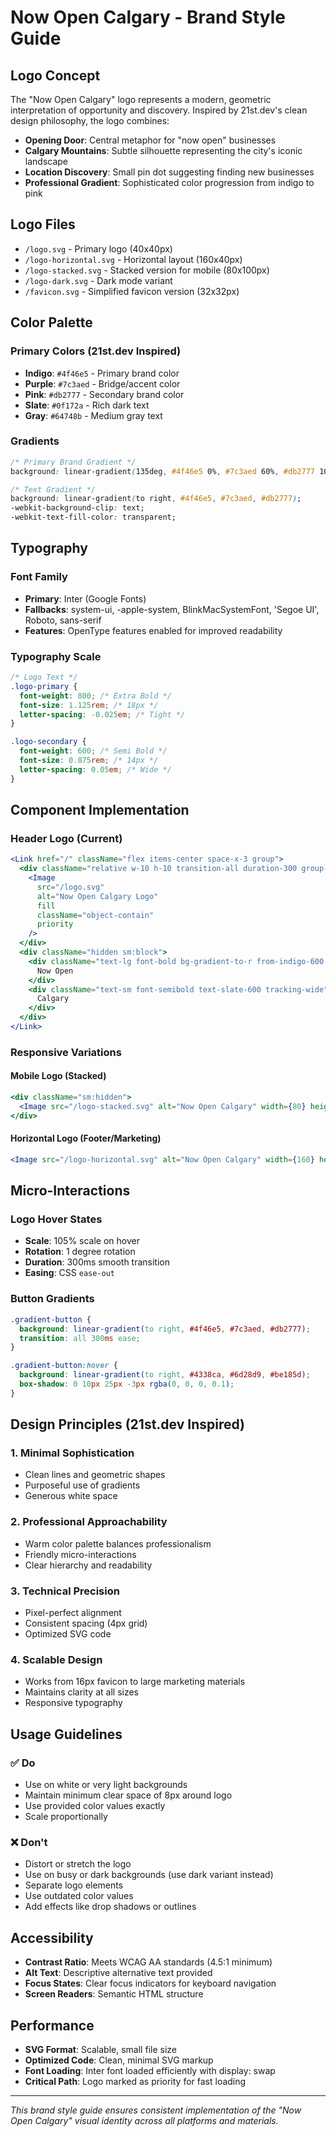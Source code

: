 # Now Open Calgary - Brand Style Guide

## Logo Concept

The "Now Open Calgary" logo represents a modern, geometric interpretation of opportunity and discovery. Inspired by 21st.dev's clean design philosophy, the logo combines:

- **Opening Door**: Central metaphor for "now open" businesses
- **Calgary Mountains**: Subtle silhouette representing the city's iconic landscape
- **Location Discovery**: Small pin dot suggesting finding new businesses
- **Professional Gradient**: Sophisticated color progression from indigo to pink

## Logo Files

- `/logo.svg` - Primary logo (40x40px)
- `/logo-horizontal.svg` - Horizontal layout (160x40px)
- `/logo-stacked.svg` - Stacked version for mobile (80x100px)
- `/logo-dark.svg` - Dark mode variant
- `/favicon.svg` - Simplified favicon version (32x32px)

## Color Palette

### Primary Colors (21st.dev Inspired)
- **Indigo**: `#4f46e5` - Primary brand color
- **Purple**: `#7c3aed` - Bridge/accent color  
- **Pink**: `#db2777` - Secondary brand color
- **Slate**: `#0f172a` - Rich dark text
- **Gray**: `#64748b` - Medium gray text

### Gradients
```css
/* Primary Brand Gradient */
background: linear-gradient(135deg, #4f46e5 0%, #7c3aed 60%, #db2777 100%);

/* Text Gradient */
background: linear-gradient(to right, #4f46e5, #7c3aed, #db2777);
-webkit-background-clip: text;
-webkit-text-fill-color: transparent;
```

## Typography

### Font Family
- **Primary**: Inter (Google Fonts)
- **Fallbacks**: system-ui, -apple-system, BlinkMacSystemFont, 'Segoe UI', Roboto, sans-serif
- **Features**: OpenType features enabled for improved readability

### Typography Scale
```css
/* Logo Text */
.logo-primary {
  font-weight: 800; /* Extra Bold */
  font-size: 1.125rem; /* 18px */
  letter-spacing: -0.025em; /* Tight */
}

.logo-secondary {
  font-weight: 600; /* Semi Bold */
  font-size: 0.875rem; /* 14px */
  letter-spacing: 0.05em; /* Wide */
}
```

## Component Implementation

### Header Logo (Current)
```jsx
<Link href="/" className="flex items-center space-x-3 group">
  <div className="relative w-10 h-10 transition-all duration-300 group-hover:scale-105 group-hover:rotate-1">
    <Image
      src="/logo.svg"
      alt="Now Open Calgary Logo"
      fill
      className="object-contain"
      priority
    />
  </div>
  <div className="hidden sm:block">
    <div className="text-lg font-bold bg-gradient-to-r from-indigo-600 via-purple-600 to-pink-600 bg-clip-text text-transparent tracking-tight">
      Now Open
    </div>
    <div className="text-sm font-semibold text-slate-600 tracking-wide">
      Calgary
    </div>
  </div>
</Link>
```

### Responsive Variations

#### Mobile Logo (Stacked)
```jsx
<div className="sm:hidden">
  <Image src="/logo-stacked.svg" alt="Now Open Calgary" width={80} height={100} />
</div>
```

#### Horizontal Logo (Footer/Marketing)
```jsx
<Image src="/logo-horizontal.svg" alt="Now Open Calgary" width={160} height={40} />
```

## Micro-Interactions

### Logo Hover States
- **Scale**: 105% scale on hover
- **Rotation**: 1 degree rotation
- **Duration**: 300ms smooth transition
- **Easing**: CSS `ease-out`

### Button Gradients
```css
.gradient-button {
  background: linear-gradient(to right, #4f46e5, #7c3aed, #db2777);
  transition: all 300ms ease;
}

.gradient-button:hover {
  background: linear-gradient(to right, #4338ca, #6d28d9, #be185d);
  box-shadow: 0 10px 25px -3px rgba(0, 0, 0, 0.1);
}
```

## Design Principles (21st.dev Inspired)

### 1. Minimal Sophistication
- Clean lines and geometric shapes
- Purposeful use of gradients
- Generous white space

### 2. Professional Approachability
- Warm color palette balances professionalism
- Friendly micro-interactions
- Clear hierarchy and readability

### 3. Technical Precision
- Pixel-perfect alignment
- Consistent spacing (4px grid)
- Optimized SVG code

### 4. Scalable Design
- Works from 16px favicon to large marketing materials
- Maintains clarity at all sizes
- Responsive typography

## Usage Guidelines

### ✅ Do
- Use on white or very light backgrounds
- Maintain minimum clear space of 8px around logo
- Use provided color values exactly
- Scale proportionally

### ❌ Don't
- Distort or stretch the logo
- Use on busy or dark backgrounds (use dark variant instead)
- Separate logo elements
- Use outdated color values
- Add effects like drop shadows or outlines

## Accessibility

- **Contrast Ratio**: Meets WCAG AA standards (4.5:1 minimum)
- **Alt Text**: Descriptive alternative text provided
- **Focus States**: Clear focus indicators for keyboard navigation
- **Screen Readers**: Semantic HTML structure

## Performance

- **SVG Format**: Scalable, small file size
- **Optimized Code**: Clean, minimal SVG markup
- **Font Loading**: Inter font loaded efficiently with display: swap
- **Critical Path**: Logo marked as priority for fast loading

---

*This brand style guide ensures consistent implementation of the "Now Open Calgary" visual identity across all platforms and materials.*